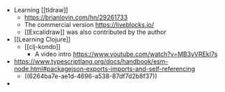- Learning [[tldraw]]
  - https://brianlovin.com/hn/29261733
  - The commercial version https://liveblocks.io/
  - [[Excalidraw]] was also contributed by the author
- [[Learning Clojure]]
  - [[clj-kondo]]
    - A video intro https://www.youtube.com/watch?v=MB3vVREkI7s
- https://www.typescriptlang.org/docs/handbook/esm-node.html#packagejson-exports-imports-and-self-referencing
  - ((6264ba7e-ae1d-4696-a538-87df7d2b8f37))
-
